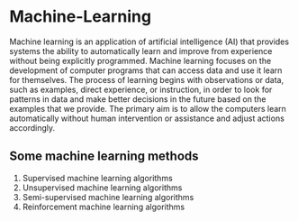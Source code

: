 # Machine-Learning
Machine learning is an application of artificial intelligence (AI) that provides systems the ability to automatically learn and improve from experience without being explicitly programmed. Machine learning focuses on the development of computer programs that can access data and use it learn for themselves.
The process of learning begins with observations or data, such as examples, direct experience, or instruction, in order to look for patterns in data and make better decisions in the future based on the examples that we provide. 
The primary aim is to allow the computers learn automatically without human intervention or assistance and adjust actions accordingly.
## Some machine learning methods
1. Supervised machine learning algorithms
2. Unsupervised machine learning algorithms
3. Semi-supervised machine learning algorithms
4. Reinforcement machine learning algorithms